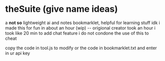 # theSuite (give name ideas)  
a **not so** lightweight ai and notes bookmarklet, helpful for learning stuff idk i made this for fun in about an hour (wip) -- origional creator took an hour i took like 20 min to add chat feature
i do not condone the use of this to cheat  

copy the code in tool.js to modify or the code in bookmarklet.txt and enter in ur api key

